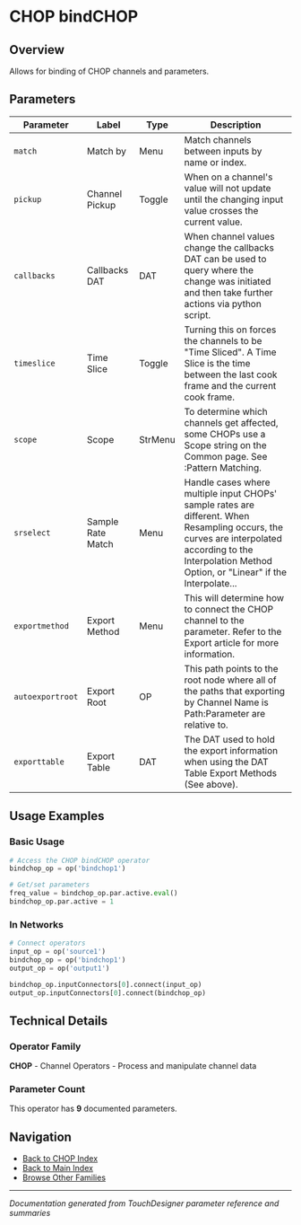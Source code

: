 # CHOP bindCHOP

## Overview

Allows for binding of CHOP channels and parameters.

## Parameters

| Parameter | Label | Type | Description |
|-----------|-------|------|-------------|
| `match` | Match by | Menu | Match channels between inputs by name or index. |
| `pickup` | Channel Pickup | Toggle | When on a channel's value will not update until the changing input value crosses the current value. |
| `callbacks` | Callbacks DAT | DAT | When channel values change the callbacks DAT can be used to query where the change was initiated and then take further actions via python script. |
| `timeslice` | Time Slice | Toggle | Turning this on forces the channels to be "Time Sliced".  A Time Slice is the time between the last cook frame and the current cook frame. |
| `scope` | Scope | StrMenu | To determine which channels get affected, some CHOPs use a Scope string on the Common page. See :Pattern Matching. |
| `srselect` | Sample Rate Match | Menu | Handle cases where multiple input CHOPs' sample rates are different. When Resampling occurs, the curves are interpolated according to the Interpolation Method Option, or "Linear" if the Interpolate... |
| `exportmethod` | Export Method | Menu | This will determine how to connect the CHOP channel to the parameter. Refer to the Export article for more information. |
| `autoexportroot` | Export Root | OP | This path points to the root node where all of the paths that exporting by Channel Name is Path:Parameter are relative to. |
| `exporttable` | Export Table | DAT | The DAT used to hold the export information when using the DAT Table Export Methods (See above). |

## Usage Examples

### Basic Usage

```python
# Access the CHOP bindCHOP operator
bindchop_op = op('bindchop1')

# Get/set parameters
freq_value = bindchop_op.par.active.eval()
bindchop_op.par.active = 1
```

### In Networks

```python
# Connect operators
input_op = op('source1')
bindchop_op = op('bindchop1')
output_op = op('output1')

bindchop_op.inputConnectors[0].connect(input_op)
output_op.inputConnectors[0].connect(bindchop_op)
```

## Technical Details

### Operator Family

**CHOP** - Channel Operators - Process and manipulate channel data

### Parameter Count

This operator has **9** documented parameters.

## Navigation

- [Back to CHOP Index](../CHOP/CHOP_INDEX.md)
- [Back to Main Index](../OPERATORS_INDEX.md)
- [Browse Other Families](../OPERATORS_INDEX.md#quick-navigation)

---
*Documentation generated from TouchDesigner parameter reference and summaries*
